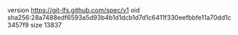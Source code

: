 version https://git-lfs.github.com/spec/v1
oid sha256:28a7488edf6593a5d93b4b1d1dcb1d7d1c6411f330eefbbfe11a70dd1c3457f9
size 13837
